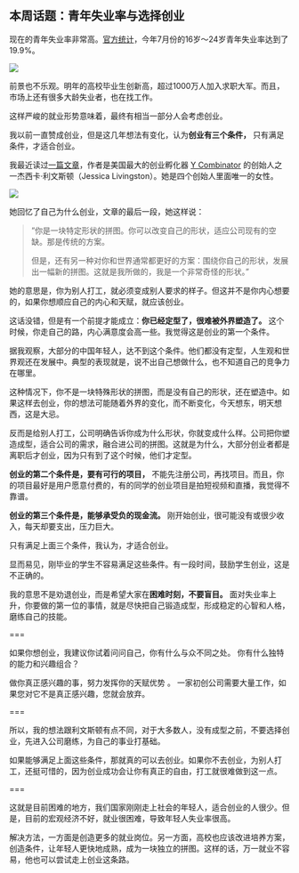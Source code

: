 ## 本周话题：青年失业率与选择创业

现在的青年失业率非常高。[官方统计](http://finance.people.com.cn/n1/2022/0815/c1004-32502731.html)，今年7月份的16岁～24岁青年失业率达到了19.9%。

![](https://cdn.beekka.com/blogimg/asset/202212/bg2022121402.webp)

前景也不乐观。明年的高校毕业生创新高，超过1000万人加入求职大军。而且，市场上还有很多大龄失业者，也在找工作。

这样严峻的就业形势意味着，最终有相当一部分人会考虑创业。

我以前一直赞成创业，但是这几年想法有变化，认为**创业有三个条件，** 只有满足条件，才适合创业。

我最近读过[一篇文章](https://foundersatwork.posthaven.com/grow-the-puzzle-around-you)，作者是美国最大的创业孵化器 [Y Combinator](https://www.ycombinator.com/) 的创始人之一杰西卡·利文斯顿（Jessica Livingston）。她是四个创始人里面唯一的女性。

![](https://cdn.beekka.com/blogimg/asset/202212/bg2022121004.webp)

她回忆了自己为什么创业，文章的最后一段，她这样说：

> ”你是一块特定形状的拼图。你可以改变自己的形状，适应公司现有的空缺。那是传统的方案。
> 
> 但是，还有另一种对你和世界通常都更好的方案：围绕你自己的形状，发展出一幅新的拼图。这就是我所做的，我是一个非常奇怪的形状。”

她的意思是，你为别人打工，就必须变成别人要求的样子。但这并不是你内心想要的，如果你想顺应自己的内心和天赋，就应该创业。

这话没错，但是有一个前提才能成立：**你已经定型了，很难被外界塑造了。** 这个时候，你走自己的路，内心满意度会高一些。我觉得这是创业的第一个条件。

据我观察，大部分的中国年轻人，达不到这个条件。他们都没有定型，人生观和世界观还在发展中。典型的表现就是，说不出自己想做什么，也不知道自己的竞争力在哪里。

这种情况下，你不是一块特殊形状的拼图，而是没有自己的形状，还在塑造中。如果这样去创业，你的想法可能随着外界的变化，而不断变化，今天想东，明天想西，这是大忌。

反而是给别人打工，公司明确告诉你成为什么形状，你就变成什么样。公司把你塑造成型，适合公司的需求，融合进公司的拼图。这就是为什么，大部分创业者都是离职后才创业，因为只有到了这个时候，他们才定型。

**创业的第二个条件是，要有可行的项目，** 不能先注册公司，再找项目。而且，你的项目最好是用户愿意付费的，有的同学的创业项目是拍短视频和直播，我觉得不靠谱。
 
**创业的第三个条件是，能够承受负的现金流。** 刚开始创业，很可能没有或很少收入，每天却要支出，压力巨大。

只有满足上面三个条件，我认为，才适合创业。

显而易见，刚毕业的学生不容易满足这些条件。有一段时间，鼓励学生创业，这是不正确的。

我的意思不是劝退创业，而是希望大家在**困难时刻，不要盲目。** 面对失业率上升，你要做的第一位的事情，就是尽快把自己锻造成型，形成稳定的心智和人格，磨练自己的技能。

===

如果你想创业，我建议你试着问问自己，你有什么与众不同之处。 你有什么独特的能力和兴趣组合？

做你真正感兴趣的事，努力发挥你的天赋优势 。 一家初创公司需要大量工作，如果您对它不是真正感兴趣，您就会放弃。

===

所以，我的想法跟利文斯顿有点不同，对于大多数人，没有成型之前，不要选择创业，先进入公司磨练，为自己的事业打基础。





如果能够满足上面这些条件，那就真的可以去创业。如果你不去创业，为别人打工，还挺可惜的，因为创业成功会让你有真正的自由，打工就很难做到这一点。

===

这就是目前困难的地方，我们国家刚刚走上社会的年轻人，适合创业的人很少。但是，目前的宏观经济不好，就业很困难，导致年轻人失业率很高。

解决方法，一方面是创造更多的就业岗位。另一方面，高校也应该改进培养方案，创造条件，让年轻人更快地成熟，成为一块独立的拼图。这样的话，万一就业不容易，他也可以尝试走上创业这条路。
